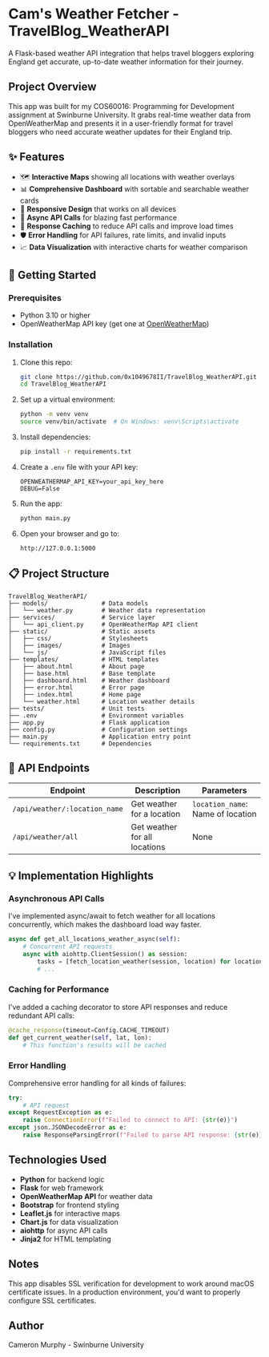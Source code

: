 #     Cam's Weather Fetcher - TravelBlog_WeatherAPI

A Flask-based weather API integration that helps travel bloggers exploring England get accurate, up-to-date weather information for their journey.

##    Project Overview

This app was built for my COS60016: Programming for Development assignment at Swinburne University. It grabs real-time weather data from OpenWeatherMap and presents it in a user-friendly format for travel bloggers who need accurate weather updates for their England trip.

## ✨ Features

- 🗺️ **Interactive Maps** showing all locations with weather overlays
- 📊 **Comprehensive Dashboard** with sortable and searchable weather cards
- 📱 **Responsive Design** that works on all devices
- 🔄 **Async API Calls** for blazing fast performance
- 💾 **Response Caching** to reduce API calls and improve load times
- 🛡️ **Error Handling** for API failures, rate limits, and invalid inputs
- 📈 **Data Visualization** with interactive charts for weather comparison

## 🚀 Getting Started

### Prerequisites

- Python 3.10 or higher
- OpenWeatherMap API key (get one at [OpenWeatherMap](https://openweathermap.org/api))

### Installation

1. Clone this repo:
   ```bash
   git clone https://github.com/0x1049678II/TravelBlog_WeatherAPI.git
   cd TravelBlog_WeatherAPI
   ```

2. Set up a virtual environment:
   ```bash
   python -m venv venv
   source venv/bin/activate  # On Windows: venv\Scripts\activate
   ```

3. Install dependencies:
   ```bash
   pip install -r requirements.txt
   ```

4. Create a `.env` file with your API key:
   ```
   OPENWEATHERMAP_API_KEY=your_api_key_here
   DEBUG=False
   ```

5. Run the app:
   ```bash
   python main.py
   ```

6. Open your browser and go to:
   ```
   http://127.0.0.1:5000
   ```

## 📋 Project Structure

```
TravelBlog_WeatherAPI/
├── models/               # Data models
│   └── weather.py        # Weather data representation
├── services/             # Service layer
│   └── api_client.py     # OpenWeatherMap API client
├── static/               # Static assets
│   ├── css/              # Stylesheets
│   ├── images/           # Images
│   └── js/               # JavaScript files
├── templates/            # HTML templates
│   ├── about.html        # About page
│   ├── base.html         # Base template
│   ├── dashboard.html    # Weather dashboard
│   ├── error.html        # Error page
│   ├── index.html        # Home page
│   └── weather.html      # Location weather details
├── tests/                # Unit tests
├── .env                  # Environment variables
├── app.py                # Flask application
├── config.py             # Configuration settings
├── main.py               # Application entry point
└── requirements.txt      # Dependencies
```

## 🔌 API Endpoints

| Endpoint | Description | Parameters |
|----------|-------------|------------|
| `/api/weather/:location_name` | Get weather for a location | `location_name`: Name of location |
| `/api/weather/all` | Get weather for all locations | None |

## 💡 Implementation Highlights

### Asynchronous API Calls
I've implemented async/await to fetch weather for all locations concurrently, which makes the dashboard load way faster.

```python
async def get_all_locations_weather_async(self):
    # Concurrent API requests
    async with aiohttp.ClientSession() as session:
        tasks = [fetch_location_weather(session, location) for location in Config.LOCATIONS]
        # ...
```

### Caching for Performance
I've added a caching decorator to store API responses and reduce redundant API calls:

```python
@cache_response(timeout=Config.CACHE_TIMEOUT)
def get_current_weather(self, lat, lon):
    # This function's results will be cached
```

### Error Handling
Comprehensive error handling for all kinds of failures:

```python
try:
    # API request
except RequestException as e:
    raise ConnectionError(f"Failed to connect to API: {str(e)}")
except json.JSONDecodeError as e:
    raise ResponseParsingError(f"Failed to parse API response: {str(e)}")
```

##   Technologies Used

- **Python** for backend logic
- **Flask** for web framework
- **OpenWeatherMap API** for weather data
- **Bootstrap** for frontend styling
- **Leaflet.js** for interactive maps
- **Chart.js** for data visualization
- **aiohttp** for async API calls
- **Jinja2** for HTML templating

##   Notes

This app disables SSL verification for development to work around macOS certificate issues. In a production environment, you'd want to properly configure SSL certificates.

##   Author

Cameron Murphy - Swinburne University